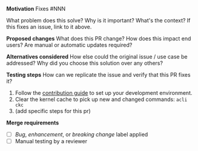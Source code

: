**Motivation**
Fixes #NNN

What problem does this solve? Why is it important? What's the context? If this fixes an issue, link to it above. 

**Proposed changes**
What does this PR change? How does this impact end users? Are manual or automatic updates required?

**Alternatives considered**
How else could the original issue / use case be addressed? Why did you choose this solution over any others?

**Testing steps**
How can we replicate the issue and verify that this PR fixes it?

1. Follow the [contribution guide](https://github.com/acquia/cli/blob/master/CONTRIBUTING.md#building-and-testing) to set up your development environment.
2. Clear the kernel cache to pick up new and changed commands: `acli ckc`
3. (add specific steps for this pr)

**Merge requirements**
- [ ] _Bug_, _enhancement_, or _breaking change_ label applied
- [ ] Manual testing by a reviewer
